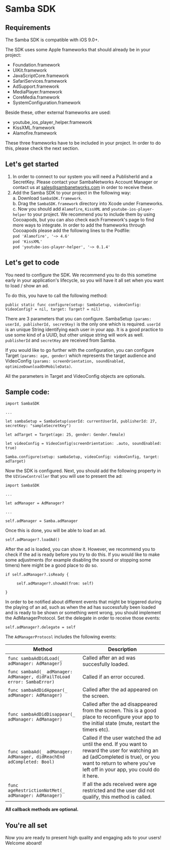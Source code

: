 # Samba SDK

## Requirements
The Samba SDK is compatible with iOS 9.0+.

The SDK uses some Apple frameworks that should already be in your project:

* Foundation.framework
* UIKit.framework
* JavaScriptCore.framework
* SafariServices.framework
* AdSupport.framework
* MediaPlayer.framework
* CoreMedia.framework
* SystemConfiguration.framework

Beside these, other external frameworks are used:

* youtube_ios_player_helper.framework
* KissXML.framework
* Alamofire.framework

These three frameworks have to be included in your project. In order to do this, please check the next section.

## Let's get started 


1. In order to connect to our system you will need a PublisherId and a SecretKey. Please contact your SambaNetworks Account Manager or contact us at sales@sambanetworks.com in order to receive these.
2. Add the Samba SDK to your project in the following way:  
    a.  Download ```SambaSDK.framework```.  
    b.  Drag the ```SambaSDK.framework``` directory into Xcode under Frameworks.  
    c.  Now you should add ```Alamofire```, ```KissXML``` and ```youtube-ios-player-helper``` to your project. We recommend           you to include them by using Cocoapods, but you can also check each Framework's page to find more ways to integrate. In order to add the frameworks through Cocoapods please add the following lines to the Podfile:  
                 ```pod 'Alamofire', '~> 4.6'``` <br/>
                 ```pod 'KissXML'``` <br />
                 ```pod 'youtube-ios-player-helper', '~> 0.1.4'``` <br />


## Let's get to code


You need to configure the SDK. We recommend you to do this sometime early in your application's lifecycle, so you will have it all set when you want to load / show an ad. 

To do this, you have to call the following method:

```
public static func configure(setup: SambaSetup, videoConfig: VideoConfig? = nil, target: Target? = nil)
```

There are 3 parameters that you can configure. SambaSetup ```(params: userId, publisherId, secretKey)``` is the only one which is required. ```userId``` is an unique String identifying each user in your app. It is a good practice to use some kind of a UUID, but other unique string will work as well.  ```publisherId``` and ```secretKey``` are received from Samba.

If you would like to go further with the configuration, you can configure Target ```(params: age, gender)``` which represents the target audience and VideoConfig ```(params: screenOrientation, soundEnabled, optimizeDownloadOnMobileData)```.

All the parameters in Target and VideoConfig objects are optionals. 



## Sample code:

```
import SambaSDK

...

let sambaSetup = SambaSetup(userId: currentUserId, publisherId: 27, secretKey: "sampleSecretKey")

let adTarget = Target(age: 25, gender: Gender.female)

let videoConfig = VideoConfig(screenOrientation: .auto, soundEnabled: true)

Samba.configure(setup: sambaSetup, videoConfig: videoConfig, target: adTarget)
```


Now the SDK is configured. Next, you should add the following property in the ```UIViewController``` that you will use to present the ad:

```
import SambaSDK 

...

let adManager = AdManager?

...

self.adManager = Samba.adManager
```

Once this is done, you will be able to load an ad.

```
self.adManager?.loadAd()
```

After the ad is loaded, you can show it. However, we recommend you to check if the ad is ready before you try to do this. If you would like to make some adjustments (for example disabling the sound or stopping some timers) here might be a good place to do so.

```
if self.adManager?.isReady {

     self.adManager?.showAd(from: self)

}
```


In order to be notified about different events that might be triggered during the playing of an ad, such as when the ad has successfully been loaded and is ready to be shown or something went wrong, you should implement the AdManagerProtocol.
Set the delegate in order to receive those events:

```
self.adManager?.delegate = self
```

The ```AdManagerProtocol``` includes the following events:


| Method | Description |
| ----------- | ----------- |
| `func sambaAdDidLoad(_ adManager: AdManager)` | Called after an ad was succesfully loaded. |
| `func sambaAd(_ adManager: AdManager, didFailToLoad error: SambaError)` | Called if an error occured. |
| `func sambaAdDidAppear(_ adManager: AdManager)` | Called after the ad appeared on the screen. |
| `func sambaAdDidDisappear(_ adManager: AdManager)` | Called after the ad disappeared from the screen. This is a good place to reconfigure your app to the initial state (mute, restart the timers etc). |
| `func sambaAd(_ adManager: AdManager, didReachEnd adCompleted: Bool)` | Called if the user watched the ad until the end. If you want to reward the user for watching an ad (adCompleted is true), or you want to return to where you've left off in your app, you could do it here. |
| `func ageRestrictionNotMet(_ adManager: AdManager)` | If all the ads received were age restricted and the user did not qualify, this method is called. |

**All callback methods are optional.**


## You're all set

Now you are ready to present high quality and engaging ads to your users! Welcome aboard!
